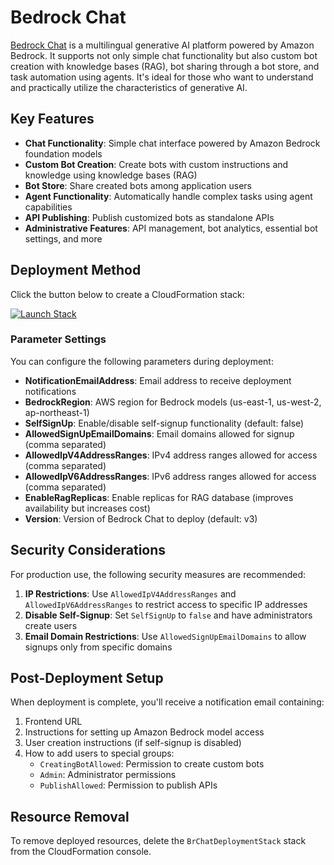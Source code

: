 # Bedrock Chat

[Bedrock Chat](https://github.com/aws-samples/bedrock-chat) is a multilingual generative AI platform powered by Amazon Bedrock. It supports not only simple chat functionality but also custom bot creation with knowledge bases (RAG), bot sharing through a bot store, and task automation using agents. It's ideal for those who want to understand and practically utilize the characteristics of generative AI.

## Key Features

- **Chat Functionality**: Simple chat interface powered by Amazon Bedrock foundation models
- **Custom Bot Creation**: Create bots with custom instructions and knowledge using knowledge bases (RAG)
- **Bot Store**: Share created bots among application users
- **Agent Functionality**: Automatically handle complex tasks using agent capabilities
- **API Publishing**: Publish customized bots as standalone APIs
- **Administrative Features**: API management, bot analytics, essential bot settings, and more

## Deployment Method

Click the button below to create a CloudFormation stack:

[![Launch Stack](https://s3.amazonaws.com/cloudformation-examples/cloudformation-launch-stack.png)](https://us-east-1.console.aws.amazon.com/cloudformation/home#/stacks/create/review?stackName=BrChatDeploymentStack&templateURL=https://aws-ml-jp.s3.ap-northeast-1.amazonaws.com/asset-deployments/BrChatDeploymentStack.yaml)

### Parameter Settings

You can configure the following parameters during deployment:

* **NotificationEmailAddress**: Email address to receive deployment notifications
* **BedrockRegion**: AWS region for Bedrock models (us-east-1, us-west-2, ap-northeast-1)
* **SelfSignUp**: Enable/disable self-signup functionality (default: false)
* **AllowedSignUpEmailDomains**: Email domains allowed for signup (comma separated)
* **AllowedIpV4AddressRanges**: IPv4 address ranges allowed for access (comma separated)
* **AllowedIpV6AddressRanges**: IPv6 address ranges allowed for access (comma separated)
* **EnableRagReplicas**: Enable replicas for RAG database (improves availability but increases cost)
* **Version**: Version of Bedrock Chat to deploy (default: v3)

## Security Considerations

For production use, the following security measures are recommended:

1. **IP Restrictions**: Use `AllowedIpV4AddressRanges` and `AllowedIpV6AddressRanges` to restrict access to specific IP addresses
2. **Disable Self-Signup**: Set `SelfSignUp` to `false` and have administrators create users
3. **Email Domain Restrictions**: Use `AllowedSignUpEmailDomains` to allow signups only from specific domains

## Post-Deployment Setup

When deployment is complete, you'll receive a notification email containing:

1. Frontend URL
2. Instructions for setting up Amazon Bedrock model access
3. User creation instructions (if self-signup is disabled)
4. How to add users to special groups:
    - `CreatingBotAllowed`: Permission to create custom bots
    - `Admin`: Administrator permissions
    - `PublishAllowed`: Permission to publish APIs

## Resource Removal

To remove deployed resources, delete the `BrChatDeploymentStack` stack from the CloudFormation console.
